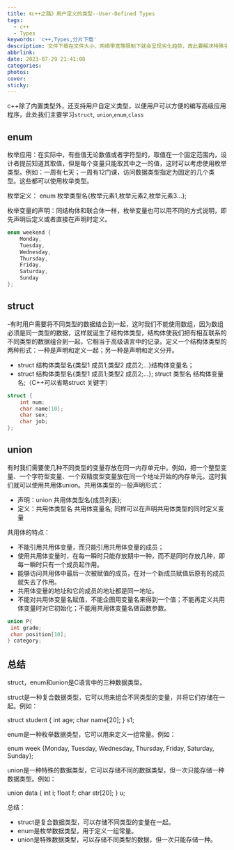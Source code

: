 ```yaml
---
title: 《c++之路》用户定义的类型--User-Defined Types
tags:
  - c++
  - Types
keywords: 'c++,Types,分片下载'
description: 文件下载在文件大小、网络带宽等限制下就会呈现劣化趋势，故此要解决特殊手段解决
abbrlink: 
date: 2023-07-29 21:41:08
categories:
photos:
cover:
sticky:
---
```


c++除了内置类型外，还支持用户自定义类型，以便用户可以方便的编写高级应用程序，此处我们主要学习`struct`, `union`,`enum`,`class`

<!-- more -->


## enum

枚举应用：在实际中，有些值无论数值或者字符型的，取值在一个固定范围内，设计者提前知道其取值，但是每个变量只能取其中之一的值，这时可以考虑使用枚举类型。例如：一周有七天；一周有12门课，访问数据类型指定为固定的几个类型。这些都可以使用枚举类型。

枚举定义： enum 枚举类型名{枚举元素1,枚举元素2,枚举元素3…};

枚举变量的声明：同结构体和联合体一样，枚举变量也可以用不同的方式说明，即先声明后定义或者直接在声明时定义。

```c++
enum weekend {
    Monday,
    Tuesday,
    Wednesday,
    Thursday,
    Friday,
    Saturday,
    Sunday
};
```

## struct


-有时用户需要将不同类型的数据结合到一起，这时我们不能使用数组，因为数组必须是同一类型的数据，这样就诞生了结构体类型，结构体使我们把有相互联系的不同类型的数据组合到一起，它相当于高级语言中的记录。定义一个结构体类型的两种形式：一种是声明和定义一起；另一种是声明和定义分开。

- struct 结构体类型名{类型1 成员1;类型2 成员2;…}结构体变量名；
- struct 结构体类型名{类型1 成员1;类型2 成员2;…}; struct 类型名 结构体变量名;（C++可以省略struct 关键字）



```c++
struct {
	int num;
	char name[10];
	char sex;
	char job;
};
```

## union

有时我们需要使几种不同类型的变量存放在同一内存单元中。例如，把一个整型变量、一个字符型变量、一个双精度型变量放在同一个地址开始的内存单元。这时我们就可以使用共用体union。共用体类型的一般声明形式：

- 声明：union 共用体类型名{成员列表};
- 定义：共用体类型名 共用体变量名; 同样可以在声明共用体类型的同时定义变量

共用体的特点：

- 不能引用共用体变量，而只能引用共用体变量的成员；
- 使用共用体变量时，在每一瞬时只能存放期中一种，而不是同时存放几种，即每一瞬时只有一个成员起作用。
- 能够访问共用体中最后一次被赋值的成员，在对一个新成员赋值后原有的成员就失去了作用。
- 共用体变量的地址和它的成员的地址都是同一地址。
- 不能对共用体变量名赋值，不能企图用变量名来得到一个值；不能再定义共用体变量时对它初始化；不能用共用体变量名做函数参数。

```c++
union P{
 int grade;
 char position[10];
} category;
```



## 总结

struct，enum和union是C语言中的三种数据类型。

struct是一种复合数据类型，它可以用来组合不同类型的变量，并将它们存储在一起。例如：

struct student { int age; char name[20]; } s1;

enum是一种枚举数据类型，它可以用来定义一组常量。例如：

enum week {Monday, Tuesday, Wednesday, Thursday, Friday, Saturday, Sunday};

union是一种特殊的数据类型，它可以存储不同的数据类型，但一次只能存储一种数据类型。例如：

union data { int i; float f; char str[20]; } u;

总结：

- struct是复合数据类型，可以存储不同类型的变量在一起。
- enum是枚举数据类型，用于定义一组常量。
- union是特殊数据类型，可以存储不同类型的数据，但一次只能存储一种。
